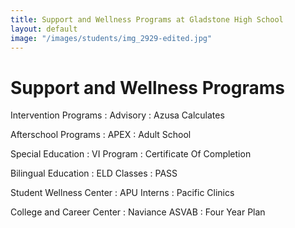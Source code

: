 ```yaml
---
title: Support and Wellness Programs at Gladstone High School
layout: default
image: "/images/students/img_2929-edited.jpg"
---
```


# Support and Wellness Programs

Intervention Programs
: Advisory
: Azusa Calculates

Afterschool Programs
: APEX
: Adult School

Special Education
: VI Program
: Certificate Of Completion

Bilingual Education
: ELD Classes
: PASS

Student Wellness Center
: APU Interns
: Pacific Clinics

College and Career Center
: Naviance ASVAB
: Four Year Plan
